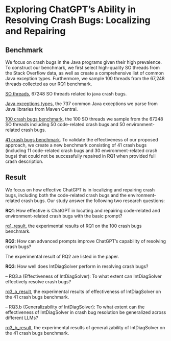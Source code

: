 # Exploring ChatGPT’s Ability in Resolving Crash Bugs: Localizing and Repairing

## Benchmark

We focus on crash bugs in the Java programs given their high prevalence. To construct our benchmark, we first select high-quality SO threads from the Stack Overflow data, as well as create a comprehensive list of common Java exception types. Furthermore, we sample 100 threads from the 67,248 threads collected as our RQ1 benchmark.

[SO threads](https://github.com/ChatGPT4CraDiag/ChatGPT4CraDiag.github.io/blob/main/Benchmark/all_final_exception_post_info.json), 67248 SO threads related to java crash bugs.

[Java exceptions types](https://github.com/ChatGPT4CraDiag/ChatGPT4CraDiag.github.io/blob/main/Benchmark/Java_exception_type_set_with_size.json), the 737 common Java exceptions we parse from Java libraries from Maven Central. 

[100 crash bugs benchmark](https://github.com/ChatGPT4CraDiag/ChatGPT4CraDiag.github.io/blob/main/Benchmark/all_final_exception_post_info.json/benchmark_100.json), the 100 SO threads we sample from the 67248 SO threads including 50 code-related crash bugs and 50 environment-related crash bugs.

[41 crash bugs benchmark](https://github.com/ChatGPT4CraDiag/ChatGPT4CraDiag.github.io/blob/main/Benchmark/all_final_exception_post_info.json/benchmark_41.json). To validate the effectiveness of our proposed approach, we create a new benchmark consisting of 41 crash bugs (including 11 code-related crash bugs and 30 environment-related crash bugs) that could not be successfully repaired in RQ1 when provided full crash description.

## Result

We focus on how effective ChatGPT is in localizing and repairing crash bugs, including both the code-related crash bugs and the environment-related crash bugs. Our study answer the following two research questions:

**RQ1**: How effective is ChatGPT in locating and repairing code-related and environment-related crash bugs with the basic prompt?

[rq1_result](https://github.com/ChatGPT4CraDiag/ChatGPT4CraDiag.github.io/blob/main/Result/rq1_result.json), the experimental results of RQ1 on the 100 crash bugs benchmark.

**RQ2**: How can advanced prompts improve ChatGPT’s capability of
resolving crash bugs?

The experimental result of RQ2 are listed in the paper.

**RQ3**: How well does IntDiagSolver perform in resolving crash
bugs?

– RQ3.a (Effectiveness of IntDiagSolver): To what extent can IntDiagSolver effectively resolve crash bugs?

[rq3_a_result](https://github.com/ChatGPT4CraDiag/ChatGPT4CraDiag.github.io/blob/main/Result/rq3_a_result.json), the experimental results of effectiveness of IntDiagSolver on the 41 crash bugs benchmark.

– RQ3.b (Generalizability of IntDiagSolver): To what extent can the effectiveness of IntDiagSolver in crash bug resolution be generalized across different LLMs?

[rq3_b_result](https://github.com/ChatGPT4CraDiag/ChatGPT4CraDiag.github.io/blob/main/Result/rq3_b_result), the experimental results of generalizability of IntDiagSolver on the 41 crash bugs benchmark.
